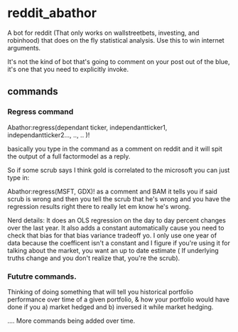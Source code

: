 # reddit_abathor
A bot for reddit (That only works on wallstreetbets, investing, and robinhood) that does on the fly statistical analysis. Use this to win internet arguments. 

It's not the kind of bot that's going to comment on your post out of the blue, it's one that you need to explicitly invoke. 

## commands
### Regress command
Abathor:regress(dependant ticker, independantticker1, independantticker2..., .., .. )! 

basically you type in the command as a comment on reddit and it will spit the output of a full factormodel as a reply. 

So if some scrub says I think gold is correlated to the microsoft you can just type in: 

Abathor:regress(MSFT, GDX)! as a comment and BAM it tells you if said scrub is wrong
and then you tell the scrub that he's wrong and you have the regression results right there to really let em know he's wrong.

Nerd details:
It does an OLS regression on the day to day percent changes over the last year. It also adds a constant automatically cause you need to check that bias for that bias variance tradeoff yo.
I only use one year of data because the coefficent isn't a constant and I figure if you're using it for talking about the market, you want an up to date estimate 
( If underlying truths change and you don't realize that, you're the scrub).


### Fututre commands.
Thinking of doing something that will tell you historical portfolio performance over time of a given portfolio,  & how your portfolio would have done if you a) market hedged and b) inversed it while market hedging. 


.... More commands being added over time. 
